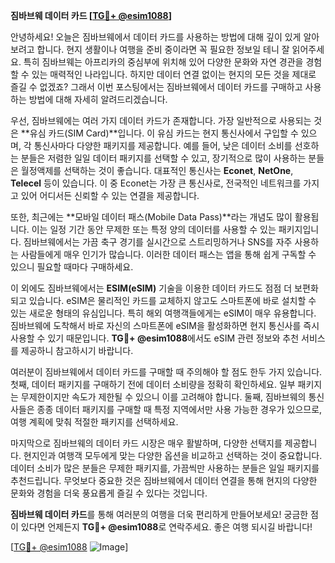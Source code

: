 **짐바브웨 데이터 카드 [[TG💪+ @esim1088](https://t.me/s/esim1088)]**

안녕하세요! 오늘은 짐바브웨에서 데이터 카드를 사용하는 방법에 대해 깊이 있게 알아보려고 합니다. 현지 생활이나 여행을 준비 중이라면 꼭 필요한 정보일 테니 잘 읽어주세요. 특히 짐바브웨는 아프리카의 중심부에 위치해 있어 다양한 문화와 자연 경관을 경험할 수 있는 매력적인 나라입니다. 하지만 데이터 연결 없이는 현지의 모든 것을 제대로 즐길 수 없겠죠? 그래서 이번 포스팅에서는 짐바브웨에서 데이터 카드를 구매하고 사용하는 방법에 대해 자세히 알려드리겠습니다.

우선, 짐바브웨에는 여러 가지 데이터 카드가 존재합니다. 가장 일반적으로 사용되는 것은 **유심 카드(SIM Card)**입니다. 이 유심 카드는 현지 통신사에서 구입할 수 있으며, 각 통신사마다 다양한 패키지를 제공합니다. 예를 들어, 낮은 데이터 소비를 선호하는 분들은 저렴한 일일 데이터 패키지를 선택할 수 있고, 장기적으로 많이 사용하는 분들은 월정액제를 선택하는 것이 좋습니다. 대표적인 통신사는 **Econet**, **NetOne**, **Telecel** 등이 있습니다. 이 중 Econet는 가장 큰 통신사로, 전국적인 네트워크를 가지고 있어 어디서든 신뢰할 수 있는 연결을 제공합니다.

또한, 최근에는 **모바일 데이터 패스(Mobile Data Pass)**라는 개념도 많이 활용됩니다. 이는 일정 기간 동안 무제한 또는 특정 양의 데이터를 사용할 수 있는 패키지입니다. 짐바브웨에서는 가끔 축구 경기를 실시간으로 스트리밍하거나 SNS를 자주 사용하는 사람들에게 매우 인기가 많습니다. 이러한 데이터 패스는 앱을 통해 쉽게 구독할 수 있으니 필요할 때마다 구매하세요.

이 외에도 짐바브웨에서는 **ESIM(eSIM)** 기술을 이용한 데이터 카드도 점점 더 보편화되고 있습니다. eSIM은 물리적인 카드를 교체하지 않고도 스마트폰에 바로 설치할 수 있는 새로운 형태의 유심입니다. 특히 해외 여행객들에게는 eSIM이 매우 유용합니다. 짐바브웨에 도착해서 바로 자신의 스마트폰에 eSIM을 활성화하면 현지 통신사를 즉시 사용할 수 있기 때문입니다. **TG💪+ @esim1088**에서도 eSIM 관련 정보와 추천 서비스를 제공하니 참고하시기 바랍니다.

여러분이 짐바브웨에서 데이터 카드를 구매할 때 주의해야 할 점도 한두 가지 있습니다. 첫째, 데이터 패키지를 구매하기 전에 데이터 소비량을 정확히 확인하세요. 일부 패키지는 무제한이지만 속도가 제한될 수 있으니 이를 고려해야 합니다. 둘째, 짐바브웨의 통신사들은 종종 데이터 패키지를 구매할 때 특정 지역에서만 사용 가능한 경우가 있으므로, 여행 계획에 맞춰 적절한 패키지를 선택하세요.

마지막으로 짐바브웨의 데이터 카드 시장은 매우 활발하며, 다양한 선택지를 제공합니다. 현지인과 여행객 모두에게 맞는 다양한 옵션을 비교하고 선택하는 것이 중요합니다. 데이터 소비가 많은 분들은 무제한 패키지를, 가끔씩만 사용하는 분들은 일일 패키지를 추천드립니다. 무엇보다 중요한 것은 짐바브웨에서 데이터 연결을 통해 현지의 다양한 문화와 경험을 더욱 풍요롭게 즐길 수 있다는 것입니다.

**짐바브웨 데이터 카드**를 통해 여러분의 여행을 더욱 편리하게 만들어보세요! 궁금한 점이 있다면 언제든지 **TG💪+ @esim1088**로 연락주세요. 좋은 여행 되시길 바랍니다!

[[TG💪+ @esim1088](https://t.me/s/esim1088) ![Image](https://i.postimg.cc/Y0z9fWf4/image.png)]